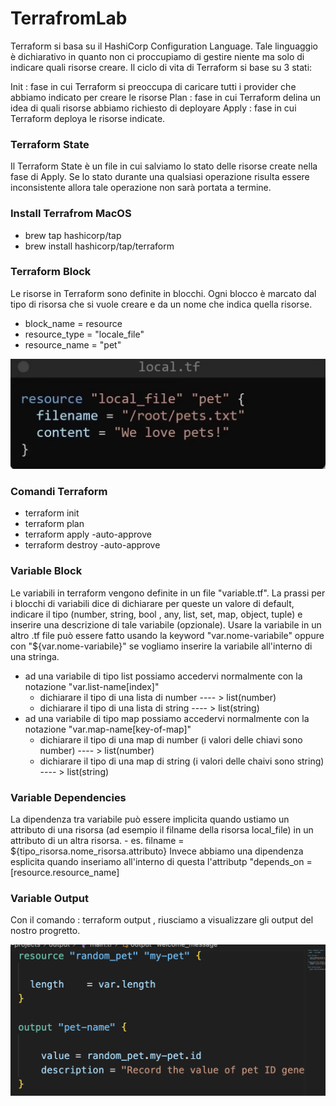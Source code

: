 # TerrafromLab

Terraform si basa su il HashiCorp Configuration Language. Tale linguaggio è dichiarativo in quanto non ci proccupiamo di gestire niente ma solo di indicare quali risorse creare.
Il ciclo di vita di Terraform si base su 3 stati:

Init : fase in cui Terraform si preoccupa di caricare tutti i provider che abbiamo indicato per creare le risorse
Plan : fase in cui Terraform delina un idea di quali risorse abbiamo richiesto di deployare
Apply : fase in cui Terraform deploya le risorse indicate.


### Terraform State
Il Terraform State è un file in cui salviamo lo stato delle risorse create nella fase di Apply. Se lo stato durante una qualsiasi operazione risulta essere inconsistente allora tale operazione non sarà portata a termine.

### Install Terrafrom MacOS
- brew tap hashicorp/tap <br>
- brew install hashicorp/tap/terraform


### Terraform Block
Le risorse in Terraform sono definite in blocchi. Ogni blocco è marcato dal tipo di risorsa che si vuole creare e da un nome che indica quella risorse.

- block_name = resource
- resource_type = "locale_file"
- resource_name = "pet"

![alt text](<block.png>)

### Comandi Terraform
- terraform init
- terraform plan
- terraform apply -auto-approve
- terraform destroy -auto-approve

### Variable Block
Le variabili in terraform vengono definite in un file "variable.tf". La prassi per i blocchi di variabili dice di dichiarare per queste un valore di default, indicare il tipo (number, string, bool , any, list, set, map, object, tuple) e inserire una descrizione di tale variabile (opzionale). Usare la variabile in un altro .tf file può essere fatto usando la keyword "var.nome-variabile" oppure con "${var.nome-variabile}" se vogliamo inserire la variabile all'interno di una stringa.

- ad una variabile di tipo list possiamo accedervi normalmente con la notazione "var.list-name[index]"
    -   dichiarare il tipo di una lista di number ---- > list(number)
    -   dichiarare il tipo di una lista di string ---- > list(string)
- ad una variabile di tipo map possiamo accedervi normalmente con la notazione "var.map-name[key-of-map]"
    -   dichiarare il tipo di una map di number (i valori delle chiavi sono number) ---- > list(number)
    -   dichiarare il tipo di una map di string (i valori delle chaivi sono string) ---- > list(string)

### Variable Dependencies 
La dipendenza tra variabile può essere implicita quando ustiamo un attributo di una risorsa (ad esempio il filname della risorsa local_file) in un attributo di un altra risorsa.
    - es. filname = ${tipo_risorsa.nome_risorsa.attributo}
Invece abbiamo una dipendenza esplicita quando inseriamo all'interno di questa l'attributp "depends_on = [resource.resource_name]

### Variable Output
Con il comando : terraform output , riusciamo a visualizzare gli output del nostro progretto.

![alt text](<Screenshot 2024-04-26 alle 16.11.16.png>)